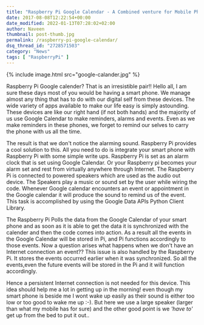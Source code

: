 ```yaml
---
title: "Raspberry Pi Google Calendar - A Combined venture for Mobile Phones"
date: 2017-08-08T12:22:54+00:00
date_modified: 2022-01-13T07:28:02+02:00
author: Naveen
thumbnail: post-thumb.jpg
permalink: /raspberry-pi-google-calendar/
dsq_thread_id: "2728571503"
category: "News"
tags: [ "RaspberryPi" ]
---
```


{% include image.html src="google-calander.jpg" %}

Raspberry Pi Google calender? That is an irresistible pair!! Hello all, I am sure these days most of you would be having a smart phone. We manage almost any thing that has to do with our digital self from these devices. The wide variety of apps available to make our life easy is simply astounding. These devices are like our right hand (if not both hands) and the majority of us use Google Calendar to make reminders, alarms and events. Even as we make reminders in these phones, we forget to remind our selves to carry the phone with us all the time.

The result is that we  don't notice the alarming sound. Raspberry Pi provides a cool solution to this. All you need to do is integrate your smart phone with Raspberry Pi with some simple write ups. Raspberry Pi is set as an alarm clock that is set using Google Calendar. Or your Raspberry pi becomes your alarm set and rest from virtually anywhere through Internet. The Raspberry Pi is connected to powered speakers which are used as the audio out device. The Speakers play a music or sound set by the user while wiring the code. Whenever Google calendar encounters an event or appointment in the Google calendar it will produce the sound to remind us of the event. This task is accomplished by using the Google Data APIs Python Client Library.

The Raspberry Pi Polls the data from the Google Calendar of your smart phone and as soon as it is able to get the data it is synchronized with the calender and then the code comes into action. As a result all the events in the Google Calendar will be stored in Pi, and Pi functions accordingly to those events. Now a question arises what happens when we don't have an Internet connection an event?? This issue is also handled by the Raspberry Pi. It stores the events occurred earlier when it was synchronized. So all the events,even the future events will be stored in the Pi and it will function accordingly.

Hence a persistent Internet connection is not needed for this device. This idea should help me a lot in getting up in the morning! even though my smart phone is beside me I wont wake up easily as their sound is either too low or too good to wake me up :-). But here we use a large speaker (larger than what my mobile has for sure) and the other good point is we _'have to'_ get up from the bed to put it out..
